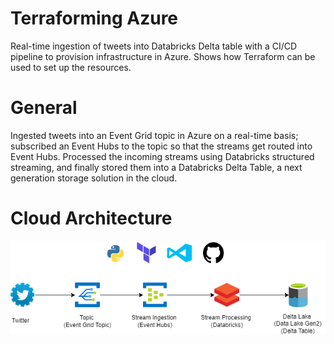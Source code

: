 # Terraforming Azure
Real-time ingestion of tweets into Databricks Delta table with a CI/CD pipeline to provision infrastructure in Azure. Shows how Terraform can be used to set up the resources.  

# General 
Ingested tweets into an Event Grid topic in Azure on a real-time basis; subscribed an Event Hubs to the topic so that the streams get routed into Event Hubs. Processed the incoming streams using Databricks structured streaming, and finally stored them into a Databricks Delta Table, a next generation storage solution in the cloud. 

# Cloud Architecture

![plot](./assets/Architecture.png)